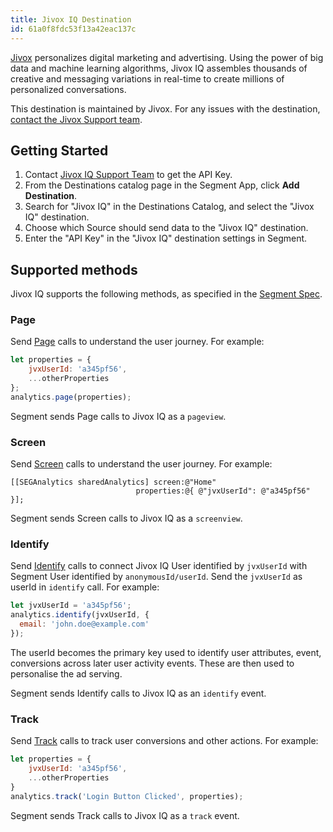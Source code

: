 ```yaml
---
title: Jivox IQ Destination
id: 61a0f8fdc53f13a42eac137c
---
```

[Jivox](https://jivox.com/?utm_source=segmentio&utm_medium=docs&utm_campaign=partners) personalizes digital marketing and advertising. Using the power of big data and machine learning algorithms, Jivox IQ assembles thousands of creative and messaging variations in real-time to create millions of personalized conversations.

This destination is maintained by Jivox. For any issues with the destination, [contact the Jivox Support team](mailto:support@jivox.com).

## Getting Started

 

1. Contact [Jivox IQ Support Team](mailto:support@jivox.com?subject=Need%20API%20key%20for%20Segment%20Destination%20configuration%20for%20) to get the API Key.
2. From the Destinations catalog page in the Segment App, click **Add Destination**.
3. Search for "Jivox IQ" in the Destinations Catalog, and select the "Jivox IQ" destination.
4. Choose which Source should send data to the "Jivox IQ" destination.
5. Enter the "API Key" in the "Jivox IQ" destination settings in Segment.


## Supported methods

Jivox IQ supports the following methods, as specified in the [Segment Spec](/docs/connections/spec).

### Page

Send [Page](/docs/connections/sources/catalog/libraries/website/javascript/#page) calls to understand the user journey. For example:

```js
let properties = {
    jvxUserId: 'a345pf56',
    ...otherProperties
};
analytics.page(properties);
```

Segment sends Page calls to Jivox IQ as a `pageview`. 

### Screen

Send [Screen](/docs/connections/spec/screen) calls to understand the user journey. For example:

```obj-c
[[SEGAnalytics sharedAnalytics] screen:@"Home"
                            properties:@{ @"jvxUserId": @"a345pf56" }];

```

Segment sends Screen calls to Jivox IQ as a `screenview`. 


### Identify

Send [Identify](/docs/connections/sources/catalog/libraries/website/javascript/#identify) calls to connect Jivox IQ User identified by `jvxUserId` with Segment User identified by `anonymousId/userId`. Send the `jvxUserId` as userId in `identify` call. For example:

```js
let jvxUserId = 'a345pf56';
analytics.identify(jvxUserId, {
  email: 'john.doe@example.com'
});
```

The userId becomes the primary key used to identify user attributes, event, conversions across later user activity events. These are then used to personalise the ad serving. 

Segment sends Identify calls to Jivox IQ as an `identify` event.

### Track

Send [Track](/docs/connections/sources/catalog/libraries/website/javascript/#track) calls to track user conversions and other actions. For example:

```js
let properties = { 
    jvxUserId: 'a345pf56',
    ...otherProperties
}
analytics.track('Login Button Clicked', properties);
```

Segment sends Track calls to Jivox IQ as a `track` event.
